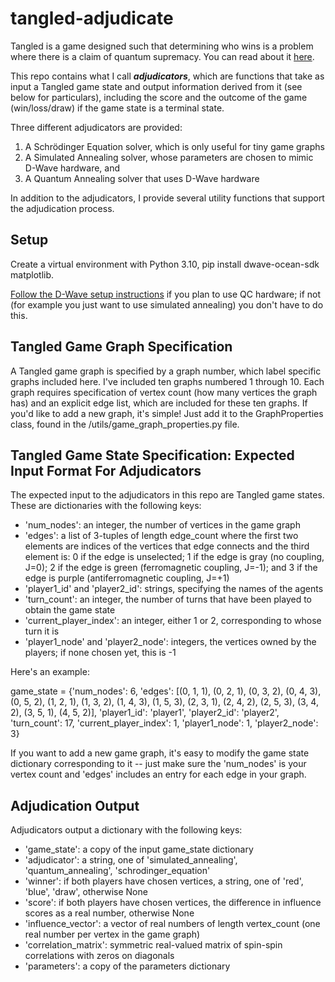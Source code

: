 # tangled-adjudicate
Tangled is a game designed such that determining who wins is a problem where there is a claim of quantum supremacy. You
can read about it [here](https://www.snowdropquantum.com/blog/play-the-game-8e7fb).

This repo contains what I call **_adjudicators_**, which are functions that take as input a Tangled game state and 
output information derived from it (see below for particulars), including the score and the outcome of the game 
(win/loss/draw) if the game state is a terminal state.

Three different adjudicators are provided:

1. A Schrödinger Equation solver, which is only useful for tiny game graphs
2. A Simulated Annealing solver, whose parameters are chosen to mimic D-Wave hardware, and 
3. A Quantum Annealing solver that uses D-Wave hardware

In addition to the adjudicators, I provide several utility functions that support the adjudication process.

## Setup

Create a virtual environment with Python 3.10, pip install dwave-ocean-sdk matplotlib.

[Follow the D-Wave setup instructions](https://docs.ocean.dwavesys.com/en/stable/getting_started.html) if you plan to 
use QC hardware; if not (for example you just want to use simulated annealing) you don't have to do this.

## Tangled Game Graph Specification

A Tangled game graph is specified by a graph number, which label specific graphs included here. I've included ten graphs 
numbered 1 through 10. Each graph requires specification of vertex count (how many vertices the graph has) and an 
explicit edge list, which are included for these ten graphs. If you'd like to add a new graph, it's simple! Just add 
it to the GraphProperties class, found in the /utils/game_graph_properties.py file.

## Tangled Game State Specification: Expected Input Format For Adjudicators

The expected input to the adjudicators in this repo are Tangled game states. These are dictionaries with 
the following keys:

* 'num_nodes': an integer, the number of vertices in the game graph
* 'edges': a list of 3-tuples of length edge_count where the first two elements are indices of the vertices that edge 
connects and the third element is: 0 if the edge is unselected; 1 if the edge is gray (no coupling, J=0); 2 if the edge 
is green (ferromagnetic coupling, J=-1); and 3 if the edge is purple (antiferromagnetic coupling, J=+1)
* 'player1_id' and 'player2_id': strings, specifying the names of the agents
* 'turn_count': an integer, the number of turns that have been played to obtain the game state
* 'current_player_index': an integer, either 1 or 2, corresponding to whose turn it is 
* 'player1_node' and 'player2_node': integers, the vertices owned by the players; if none chosen yet, this is -1

Here's an example:

game_state = {'num_nodes': 6, 'edges': [(0, 1, 1), (0, 2, 1), (0, 3, 2), (0, 4, 3), (0, 5, 2), (1, 2, 1),
(1, 3, 2), (1, 4, 3), (1, 5, 3), (2, 3, 1), (2, 4, 2), (2, 5, 3), (3, 4, 2), (3, 5, 1), (4, 5, 2)],
'player1_id': 'player1', 'player2_id': 'player2', 'turn_count': 17, 'current_player_index': 1,
'player1_node': 1, 'player2_node': 3}

If you want to add a new game graph, it's easy to modify the game state dictionary corresponding to it -- just make 
sure the 'num_nodes' is your vertex count and 'edges' includes an entry for each edge in your graph.

## Adjudication Output

Adjudicators output a dictionary with the following keys:

* 'game_state': a copy of the input game_state dictionary
* 'adjudicator': a string, one of 'simulated_annealing', 'quantum_annealing', 'schrodinger_equation'
* 'winner': if both players have chosen vertices, a string, one of 'red', 'blue', 'draw', otherwise None
* 'score': if both players have chosen vertices, the difference in influence scores as a real number, otherwise None
* 'influence_vector': a vector of real numbers of length vertex_count (one real number per vertex in the game graph)
* 'correlation_matrix': symmetric real-valued matrix of spin-spin correlations with zeros on diagonals
* 'parameters': a copy of the parameters dictionary
